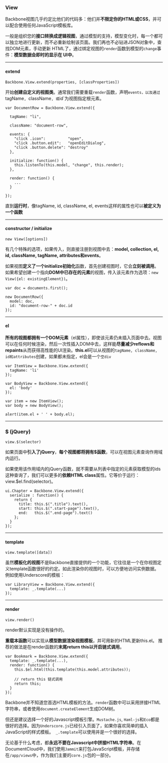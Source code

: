 ### View
Backbone视图几乎约定比他们的代码多：他们并**不限定你的HTML或CSS**，并可以配合使用任何JavaScript模板库。 

一般是组织您的**接口转换成逻辑视图**，通过模型的支持，模型变化时，每一个都可以独立地进行更新，而不必重新绘制该页面。我们再也不必钻进JSON对象中，查找DOM元素，手动更新 HTML了，通过绑定视图的`render`函数到模型的`change`事件：**模型数据会即时的显示在 UI中**。

---
#### extend
```
Backbone.View.extend(properties, [classProperties])
```

开始**创建自定义的视图类**。通常我们需要重载`render`函数，声明`events，以及通过 `tagName`, `className`, 或`id`为视图指定根元素。

```
var DocumentRow = Backbone.View.extend({

  tagName: "li",

  className: "document-row",

  events: {
    "click .icon":          "open",
    "click .button.edit":   "openEditDialog",
    "click .button.delete": "destroy"
  },

  initialize: function() {
    this.listenTo(this.model, "change", this.render);
  },

  render: function() {
    ...
  }

});
```
直到**运行时**，像tagName, id, className, el, events这样的属性也可以**被定义为一个函数**

---

#### constructor / initialize
```
new View([options])
```

有几个特殊的选项，如果传入，则直接注册到视图中去：**model, collection, el, id, className, tagName, attributes和events**。

 如果视图**定义了一个initialize初始化**函数，首先创建视图时，它会**立刻被调用**。 如果希望创建一个指向**DOM中已存在的元素**的视图，传入该元素作为选项：`new View({el: existingElement})`。

```
var doc = documents.first();

new DocumentRow({
  model: doc,
  id: "document-row-" + doc.id
});
```

---

#### el

**所有的视图都拥有一个DOM元素**（el属性），即使该元素仍未插入页面中去。视图可以在任何时候渲染，然后一次性插入DOM中去，这样能**尽量减少reflows和repaints**从而获得高性能的UI渲染。**this.el**可以从视图的`tagName, className, id和attributes`创建，如果都未指定，el会是一个`空div`

```
var ItemView = Backbone.View.extend({
  tagName: 'li'
});

var BodyView = Backbone.View.extend({
  el: 'body'
});

var item = new ItemView();
var body = new BodyView();

alert(item.el + ' ' + body.el);

```

---

### $ (jQuery)

```
view.$(selector)
```

如果页面中**引入了jQuery**，**每个视图都将拥有$函数**，可以在视图元素查询作用域内运行。

如果使用该作用域内的jQuery函数，就不需要从列表中指定的元素获取模型的ids这种查询了，我们可以更多的**依赖HTML class**属性。它等价于运行：view.$el.find(selector)。


```
ui.Chapter = Backbone.View.extend({
  serialize : function() {
    return {
      title: this.$(".title").text(),
      start: this.$(".start-page").text(),
      end:   this.$(".end-page").text()
    };
  }
});
```
---

#### template
```
view.template([data])
```

虽然**模板化的视图**不是Backbone直接提供的一个功能，它往往是一个在你视图定义template函数很好的约定。如此渲染你的视图时，可以方便地访问实例数据。例如使用Underscore的模板：

```
var LibraryView = Backbone.View.extend({
  template: _.template(...)
});
```
---

#### render
```
view.render()
```

render默认实现是没有操作的。 

**重载本函数**可以实现从**模型数据渲染视图模板**，并可用新的HTML更新this.el。 推荐的做法是在render函数的**末尾return this以开启链式调用**。

```
var Bookmark = Backbone.View.extend({
  template: _.template(...),
  render: function() {
    this.$el.html(this.template(this.model.attributes));

    // return this 链式调用
    return this;
  }
});
```

Backbone并不知道您首选HTML模板的方法。`render`函数中可以采用拼接HTML字符串，或者使用`document.createElement`生成DOM树。

但还是建议选择一个好的Javascript模板引擎。`Mustache.js`, `Haml-js`和`Eco`都是很好的选择。因为`Underscore.js`已经引入页面了，如果你喜欢简单的插入JavaScript的样式模板。` _.template`可以使用并是一个很好的选择。

无论基于什么考虑，都**永远不要在Javascript中拼接HTML字符串**。在DocumentCloud中，我们使用`Jammit`来打包JavaScript模板，并存储在`/app/views`中，作为我们主要的`core.js`包的一部分。
